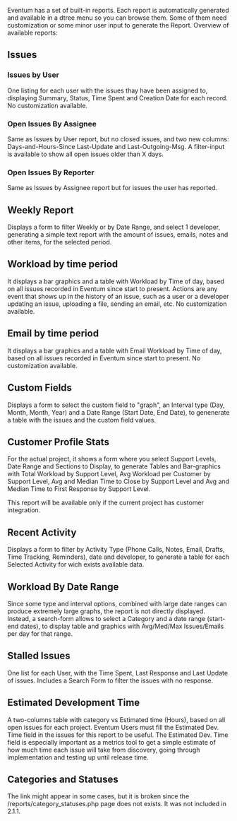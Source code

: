 Eventum has a set of built-in reports. Each report is automatically generated and available in a dtree menu so you can browse them. Some of them need customization or some minor user input to generate the Report. Overview of available reports:

Issues
------

### Issues by User

One listing for each user with the issues thay have been assigned to, displaying Summary, Status, Time Spent and Creation Date for each record. No customization available.

### Open Issues By Assignee

Same as Issues by User report, but no closed issues, and two new columns: Days-and-Hours-Since Last-Update and Last-Outgoing-Msg. A filter-input is available to show all open issues older than X days.

### Open Issues By Reporter

Same as Issues by Assignee report but for issues the user has reported.

Weekly Report
-------------

Displays a form to filter Weekly or by Date Range, and select 1 developer, generating a simple text report with the amount of issues, emails, notes and other items, for the selected period.

Workload by time period
-----------------------

It displays a bar graphics and a table with Workload by Time of day, based on all issues recorded in Eventum since start to present. Actions are any event that shows up in the history of an issue, such as a user or a developer updating an issue, uploading a file, sending an email, etc. No customization available.

Email by time period
--------------------

It displays a bar graphics and a table with Email Workload by Time of day, based on all issues recorded in Eventum since start to present. No customization available.

Custom Fields
-------------

Displays a form to select the custom field to "graph", an Interval type (Day, Month, Month, Year) and a Date Range (Start Date, End Date), to genenerate a table with the issues and the custom field values.

Customer Profile Stats
----------------------

For the actual project, it shows a form where you select Support Levels, Date Range and Sections to Display, to generate Tables and Bar-graphics with Total Workload by Support Level, Avg Workload per Customer by Support Level, Avg and Median Time to Close by Support Level and Avg and Median Time to First Response by Support Level.

This report will be available only if the current project has customer integration.

Recent Activity
---------------

Displays a form to filter by Activity Type (Phone Calls, Notes, Email, Drafts, Time Tracking, Reminders), date and developer, to generate a table for each Selected Activity for wich exists available data.

Workload By Date Range
----------------------

Since some type and interval options, combined with large date ranges can produce extremely large graphs, the report is not directly displayed. Instead, a search-form allows to select a Category and a date range (start-end dates), to display table and graphics with Avg/Med/Max Issues/Emails per day for that range.

Stalled Issues
--------------

One list for each User, with the Time Spent, Last Response and Last Update of issues. Includes a Search Form to filter the issues with no response.

Estimated Development Time
--------------------------

A two-columns table with category vs Estimated time (Hours), based on all open issues for each project. Eventum Users must fill the Estimated Dev. Time field in the issues for this report to be useful. The Estimated Dev. Time field is especially important as a metrics tool to get a simple estimate of how much time each issue will take from discovery, going through implementation and testing up until release time.

Categories and Statuses
-----------------------

The link might appear in some cases, but it is broken since the /reports/category_statuses.php page does not exists. It was not included in 2.1.1.